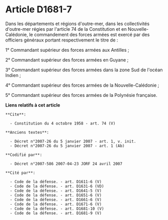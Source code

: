# Article D1681-7

Dans les départements et régions d'outre-mer, dans les collectivités d'outre-mer régies par l'article 74 de la Constitution
et en Nouvelle-Calédonie, le commandement des forces armées est exercé par des officiers généraux portant respectivement le
titre de : 

1° Commandant supérieur des forces armées aux Antilles ; 

2° Commandant supérieur des forces armées en Guyane ; 

3° Commandant supérieur des forces armées dans la zone Sud de l'océan Indien ; 

4° Commandant supérieur des forces armées de la Nouvelle-Calédonie ; 

5° Commandant supérieur des forces armées de la Polynésie française.

**Liens relatifs à cet article**

	**Cite**:

	  - Constitution du 4 octobre 1958 - art. 74 (V)

	**Anciens textes**:

	  - Décret n°2007-26 du 5 janvier 2007 - art. 1, v. init.
	  - Décret n°2007-26 du 5 janvier 2007 - art. 1 (Ab)

	**Codifié par**:

	  - Décret n°2007-586 2007-04-23 JORF 24 avril 2007

	**Cité par**:

	  - Code de la défense. - art. D1611-6 (V)
	  - Code de la défense. - art. D1631-6 (VD)
	  - Code de la défense. - art. D1641-5 (V)
	  - Code de la défense. - art. D1651-6 (V)
	  - Code de la défense. - art. D1661-6 (V)
	  - Code de la défense. - art. D1671-6 (V)
	  - Code de la défense. - art. D1681-10 (V)
	  - Code de la défense. - art. D1681-9 (V)
